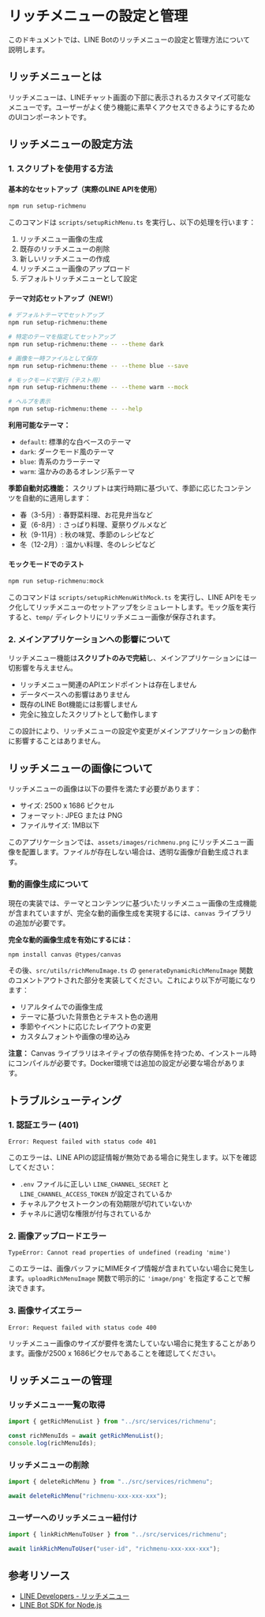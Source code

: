 # リッチメニューの設定と管理

このドキュメントでは、LINE Botのリッチメニューの設定と管理方法について説明します。

## リッチメニューとは

リッチメニューは、LINEチャット画面の下部に表示されるカスタマイズ可能なメニューです。ユーザーがよく使う機能に素早くアクセスできるようにするためのUIコンポーネントです。

## リッチメニューの設定方法

### 1. スクリプトを使用する方法

#### 基本的なセットアップ（実際のLINE APIを使用）

```bash
npm run setup-richmenu
```

このコマンドは `scripts/setupRichMenu.ts` を実行し、以下の処理を行います：

1. リッチメニュー画像の生成
2. 既存のリッチメニューの削除
3. 新しいリッチメニューの作成
4. リッチメニュー画像のアップロード
5. デフォルトリッチメニューとして設定

#### テーマ対応セットアップ（NEW!）

```bash
# デフォルトテーマでセットアップ
npm run setup-richmenu:theme

# 特定のテーマを指定してセットアップ
npm run setup-richmenu:theme -- --theme dark

# 画像を一時ファイルとして保存
npm run setup-richmenu:theme -- --theme blue --save

# モックモードで実行（テスト用）
npm run setup-richmenu:theme -- --theme warm --mock

# ヘルプを表示
npm run setup-richmenu:theme -- --help
```

**利用可能なテーマ：**
- `default`: 標準的な白ベースのテーマ
- `dark`: ダークモード風のテーマ
- `blue`: 青系のカラーテーマ
- `warm`: 温かみのあるオレンジ系テーマ

**季節自動対応機能：**
スクリプトは実行時期に基づいて、季節に応じたコンテンツを自動的に適用します：
- 春（3-5月）: 春野菜料理、お花見弁当など
- 夏（6-8月）: さっぱり料理、夏祭りグルメなど
- 秋（9-11月）: 秋の味覚、季節のレシピなど
- 冬（12-2月）: 温かい料理、冬のレシピなど

#### モックモードでのテスト

```bash
npm run setup-richmenu:mock
```

このコマンドは `scripts/setupRichMenuWithMock.ts` を実行し、LINE APIをモック化してリッチメニューのセットアップをシミュレートします。モック版を実行すると、`temp/` ディレクトリにリッチメニュー画像が保存されます。

### 2. メインアプリケーションへの影響について

リッチメニュー機能は**スクリプトのみで完結**し、メインアプリケーションには一切影響を与えません。

- リッチメニュー関連のAPIエンドポイントは存在しません
- データベースへの影響はありません
- 既存のLINE Bot機能には影響しません
- 完全に独立したスクリプトとして動作します

この設計により、リッチメニューの設定や変更がメインアプリケーションの動作に影響することはありません。

## リッチメニューの画像について

リッチメニューの画像は以下の要件を満たす必要があります：

- サイズ: 2500 x 1686 ピクセル
- フォーマット: JPEG または PNG
- ファイルサイズ: 1MB以下

このアプリケーションでは、`assets/images/richmenu.png` にリッチメニュー画像を配置します。ファイルが存在しない場合は、透明な画像が自動生成されます。

### 動的画像生成について

現在の実装では、テーマとコンテンツに基づいたリッチメニュー画像の生成機能が含まれていますが、完全な動的画像生成を実現するには、`canvas` ライブラリの追加が必要です。

**完全な動的画像生成を有効にするには：**

```bash
npm install canvas @types/canvas
```

その後、`src/utils/richMenuImage.ts` の `generateDynamicRichMenuImage` 関数のコメントアウトされた部分を実装してください。これにより以下が可能になります：

- リアルタイムでの画像生成
- テーマに基づいた背景色とテキスト色の適用
- 季節やイベントに応じたレイアウトの変更
- カスタムフォントや画像の埋め込み

**注意：** Canvas ライブラリはネイティブの依存関係を持つため、インストール時にコンパイルが必要です。Docker環境では追加の設定が必要な場合があります。

## トラブルシューティング

### 1. 認証エラー (401)

```
Error: Request failed with status code 401
```

このエラーは、LINE APIの認証情報が無効である場合に発生します。以下を確認してください：

- `.env` ファイルに正しい `LINE_CHANNEL_SECRET` と `LINE_CHANNEL_ACCESS_TOKEN` が設定されているか
- チャネルアクセストークンの有効期限が切れていないか
- チャネルに適切な権限が付与されているか

### 2. 画像アップロードエラー

```
TypeError: Cannot read properties of undefined (reading 'mime')
```

このエラーは、画像バッファにMIMEタイプ情報が含まれていない場合に発生します。`uploadRichMenuImage` 関数で明示的に `'image/png'` を指定することで解決できます。

### 3. 画像サイズエラー

```
Error: Request failed with status code 400
```

リッチメニュー画像のサイズが要件を満たしていない場合に発生することがあります。画像が2500 x 1686ピクセルであることを確認してください。

## リッチメニューの管理

### リッチメニュー一覧の取得

```typescript
import { getRichMenuList } from "../src/services/richmenu";

const richMenuIds = await getRichMenuList();
console.log(richMenuIds);
```

### リッチメニューの削除

```typescript
import { deleteRichMenu } from "../src/services/richmenu";

await deleteRichMenu("richmenu-xxx-xxx-xxx");
```

### ユーザーへのリッチメニュー紐付け

```typescript
import { linkRichMenuToUser } from "../src/services/richmenu";

await linkRichMenuToUser("user-id", "richmenu-xxx-xxx-xxx");
```

## 参考リソース

- [LINE Developers - リッチメニュー](https://developers.line.biz/ja/docs/messaging-api/using-rich-menus/)
- [LINE Bot SDK for Node.js](https://github.com/line/line-bot-sdk-nodejs) 